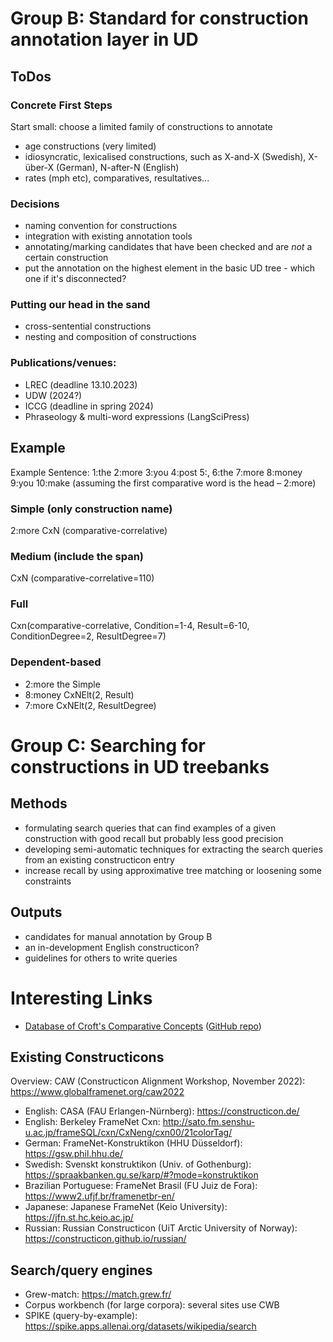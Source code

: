 # Group B: Standard for construction annotation layer in UD

## ToDos

### Concrete First Steps

Start small: choose a limited family of constructions to annotate
- age constructions (very limited)
- idiosyncratic, lexicalised constructions, such as X-and-X (Swedish), X-über-X (German), N-after-N (English)
- rates (mph etc), comparatives, resultatives...

### Decisions
- naming convention for constructions
- integration with existing annotation tools
- annotating/marking candidates that have been checked and are *not* a certain construction
- put the annotation on the highest element in the basic UD tree - which one if it's disconnected? 

### Putting our head in the sand
- cross-sentential constructions
- nesting and composition of constructions

### Publications/venues:
- LREC (deadline 13.10.2023)
- UDW (2024?)
- ICCG (deadline in spring 2024)
- Phraseology & multi-word expressions (LangSciPress)

## Example

Example Sentence:
 1:the  2:more  3:you  4:post  5:,  6:the  7:more  8:money  9:you  10:make (assuming the first comparative word is the head – 2:more)
 
 ### Simple (only construction name)
 2:more CxN (comparative-correlative)
 
 ### Medium (include the span)
 CxN (comparative-correlative=110)
 
 ### Full
 Cxn(comparative-correlative, Condition=1-4, Result=6-10, ConditionDegree=2, ResultDegree=7)

### Dependent-based
- 2:more the Simple
- 8:money CxNElt(2, Result)
- 7:more CxNElt(2, ResultDegree)


# Group C: Searching for constructions in UD treebanks

## Methods
- formulating search queries that can find examples of a given construction with good recall but probably less good precision
- developing semi-automatic techniques for extracting the search queries from an existing constructicon entry
- increase recall by using approximative tree matching or loosening some constraints


## Outputs
- candidates for manual annotation by Group B
- an in-development English constructicon? 
- guidelines for others to write queries


# Interesting Links

- [Database of Croft's Comparative Concepts](https://comparative-concepts.github.io/cc-database/) ([GitHub repo](https://github.com/spraakbanken/ComparativeConcepts))

## Existing Constructicons

Overview: CAW (Constructicon Alignment Workshop, November 2022): https://www.globalframenet.org/caw2022 

- English: CASA (FAU Erlangen-Nürnberg): https://constructicon.de/
- English: Berkeley FrameNet Cxn: http://sato.fm.senshu-u.ac.jp/frameSQL/cxn/CxNeng/cxn00/21colorTag/
- German: FrameNet-Konstruktikon (HHU Düsseldorf): https://gsw.phil.hhu.de/
- Swedish: Svenskt konstruktikon (Univ. of Gothenburg): https://spraakbanken.gu.se/karp/#?mode=konstruktikon
- Brazilian Portuguese: FrameNet Brasil (FU Juiz de Fora): https://www2.ufjf.br/framenetbr-en/
- Japanese: Japanese FrameNet (Keio University): https://jfn.st.hc.keio.ac.jp/
- Russian: Russian Constructicon (UiT Arctic University of Norway): https://constructicon.github.io/russian/

## Search/query engines

- Grew-match: https://match.grew.fr/ 
- Corpus workbench (for large corpora): several sites use CWB
- SPIKE (query-by-example): https://spike.apps.allenai.org/datasets/wikipedia/search 

